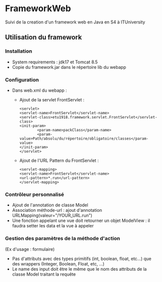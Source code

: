 # FrameworkWeb
Suivi de la creation d'un framework web en Java en S4 à ITUniversity

## Utilisation du framework
### Installation
- System requirements : jdk17 et Tomcat 8.5
- Copie du framework.jar dans le répertoire lib du webapp

### Configuration 
- Dans web.xml du webapp :
  - Ajout de la servlet FrontServlet :
  
        <servlet>
        <servlet-name>FrontServlet</servlet-name>
        <servlet-class>etu1918.framework.servlet.FrontServlet</servlet-class>
        <init-param>
                <param-name>packClass</param-name>
                <param-value>Path/absolu/du/répertoire/obligatoire/classes</param-value>
        </init-param>
        </servlet>
    
  - Ajout de l'URL Pattern du FrontServlet :
 
        <servlet-mapping>
        <servlet-name>FrontServlet</servlet-name>
        <url-pattern>*.run</url-pattern>
        </servlet-mapping>


### Contrôleur personnalisé
- Ajout de l'annotation de classe Model
- Association méthode-url : ajout d'annotation URLMapping(valeur="/YOUR_URL.run")
- Une fonction appelant une vue doit retourner un objet ModelView : il faudra setter les data et la vue à appeler

### Gestion des paramètres de la méthode d'action 
(Ex d'usage : formulaire)
- Pas d'attributs avec des types primitifs (int, boolean, float, etc...) que des wrappers (Integer, Boolean, Float, etc, ...)
- Le name des input doit être le même que le nom des attributs de la classe Model traitant la requête